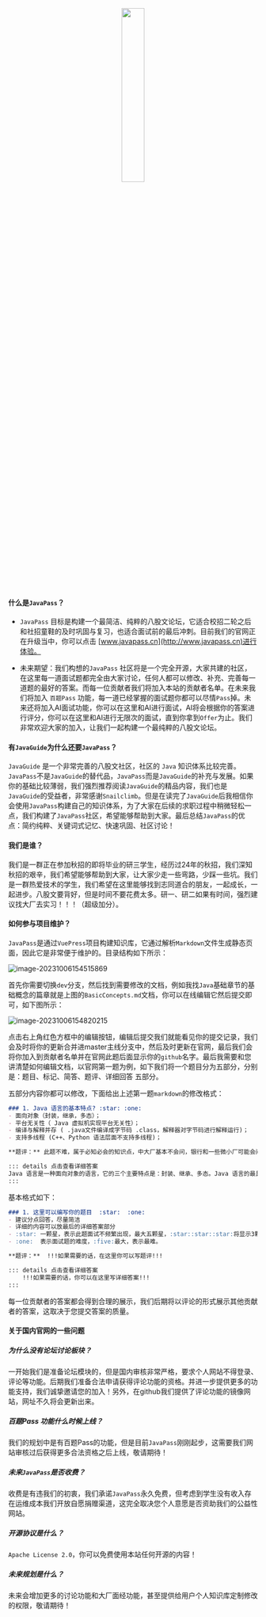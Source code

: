 <div align=center>
<img src=https://github.com/516396859/JavaPass/assets/43902436/510615c3-bdb4-4b15-9bb7-3bf48f39aae0 width=30% />
</div>

#### 什么是`JavaPass`？

+ `JavaPass` 目标是构建一个最简洁、纯粹的八股文论坛，它适合校招二轮之后和社招童鞋的及时巩固与复习，也适合面试前的最后冲刺。目前我们的官网正在升级当中，你可以点击 [www.javapass.cn](http://www.javapass.cn)进行体验。

+ 未来期望：我们构想的`JavaPass` 社区将是一个完全开源，大家共建的社区，在这里每一道面试题都完全由大家讨论，任何人都可以修改、补充、完善每一道题的最好的答案。而每一位贡献者我们将加入本站的贡献者名单。在未来我们将加入 `百题Pass` 功能，每一道已经掌握的面试题你都可以尽情`Pass`掉。未来还将加入AI面试功能，你可以在这里和AI进行面试，AI将会根据你的答案进行评分，你可以在这里和AI进行无限次的面试，直到你拿到`Offer`为止。我们非常欢迎大家的加入，让我们一起构建一个最纯粹的八股文论坛。

#### 有`JavaGuide`为什么还要`JavaPass`？

`JavaGuide` 是一个非常完善的八股文社区，社区的 `Java` 知识体系比较完善。`JavaPass`不是`JavaGuide`的替代品，`JavaPass`而是`JavaGuide`的补充与发展。如果你的基础比较薄弱，我们强烈推荐阅读`JavaGuide`的精品内容，我们也是`JavaGuide`的受益者，非常感谢`Snailclimb`。但是在读完了`JavaGuide`后我相信你会使用`JavaPass`构建自己的知识体系，为了大家在后续的求职过程中稍微轻松一点，我们构建了`JavaPass`社区，希望能够帮助到大家。最后总结`JavaPass`的优点：简约纯粹、关键词式记忆、快速巩固、社区讨论！

#### 我们是谁？

我们是一群正在参加秋招的即将毕业的研三学生，经历过24年的秋招，我们深知秋招的艰辛，我们希望能够帮助到大家，让大家少走一些弯路，少踩一些坑。我们是一群热爱技术的学生，我们希望在这里能够找到志同道合的朋友，一起成长，一起进步。八股文要背好，但是时间不要花费太多。研一、研二如果有时间，强烈建议找大厂去实习！！！（超级加分）。

####  如何参与项目维护？

`JavaPass`是通过`VuePress`项目构建知识库，它通过解析`Markdown`文件生成静态页面，因此它是非常便于维护的。目录结构如下所示：

![image-20231006154515869](https://github.com/516396859/JavaPass/assets/43902436/0a61cd4a-18ed-41ae-973a-aa8e5c8ab8a5)


首先你需要切换`dev`分支，然后找到需要修改的文档，例如我找`Java`基础章节的基础概念的篇章就是上图的`BasicConcepts.md`文档，你可以在线编辑它然后提交即可，如下图所示：

![image-20231006154820215](https://github.com/516396859/JavaPass/assets/43902436/05a23a96-e83c-4867-82fa-844996db8974)


点击右上角红色方框中的编辑按钮，编辑后提交我们就能看见你的提交记录，我们会及时将你的更新合并进master主线分支中，然后及时更新在官网，最后我们会将你加入到贡献者名单并在官网此题后面显示你的`github`名字。最后我需要和您讲清楚如何编辑文档，以官网第一题为例，如下我们将一个题目分为五部分，分别是：题目、标记、简答、题评、详细回答 五部分。



五部分内容你都可以修改，下面给出上述第一题`markdown`的修改格式：

```markdown
### 1. Java 语言的基本特点? :star: :one:
- 面向对象（封装，继承，多态）；
- 平台无关性（ Java 虚拟机实现平台无关性）；
- 编译与解释并存 ( .java文件编译成字节码 .class，解释器对字节码进行解释运行)；
- 支持多线程 (C++、Python 语法层面不支持多线程)；

**题评：** 此题不难，属于必知必会的知识点，中大厂基本不会问，银行和一些微小厂可能会问到。属于答出来了不加分，答不出来直接挂的题目。记忆关键词即可，然后按照自己的理解展开括号中的内容即可。可以自我发挥，但围绕这几个关键词展开即可，一定记住前面两个关键词，后两个尽量记住。

::: details 点击查看详细答案
Java 语言是一种面向对象的语言，它的三个主要特点是：封装、继承、多态。Java 语言的最具特色的地方就是它的平台无关性，也就是说，Java 语言编写的应用程序在不同的系统平台上都可以运行。Java 语言是一个编译与解释并存的语言，Java 语言编写的程序首先被编译成字节码，然后由 Java 解释器对字节码进行解释运行。Java 语言支持多线程，这对于实现高性能程序很重要。
:::
```

基本格式如下：

```markdown
### 1. 这里可以编写你的题目  :star:  :one:  
- 建议分点回答，尽量简洁
- 详细的内容可以放最后的详细答案部分
- :star: 一颗星，表示此题面试不频繁出现，最大五颗星，:star::star::star:将显示3颗星
- :one:  表示面试题的难度，:five:最大，表示最难。

**题评：**  !!!如果需要的话，在这里你可以写题评!!!

::: details 点击查看详细答案
    !!!如果需要的话，你可以在这里写详细答案!!!
:::
```

每一位贡献者的答案都会得到合理的展示，我们后期将以评论的形式展示其他贡献者的答案，这取决于您提交答案的质量。

#### 关于国内官网的一些问题

##### 为什么没有论坛讨论板块？

一开始我们是准备论坛模块的，但是国内审核非常严格，要求个人网站不得登录、评论等功能。后期我们准备合法申请获得评论功能的资格。并进一步提供更多的功能支持，我们诚挚邀请您的加入！另外，在github我们提供了评论功能的镜像网站，网址不久将会更新出来。

##### 百题Pass 功能什么时候上线？

我们的规划中是有百题Pass的功能，但是目前`JavaPass`刚刚起步，这需要我们网站审核过后获得更多合法资格之后上线，敬请期待！

##### 未来`JavaPass`是否收费？

收费是有违我们的初衷，我们承诺`JavaPass`永久免费，但考虑到学生没有收入存在运维成本我们开放自愿捐赠渠道，这完全取决您个人意愿是否资助我们的公益性网站。

##### 开源协议是什么？

`Apache License 2.0`，你可以免费使用本站任何开源的内容！

##### 未来规划是什么？

未来会增加更多的讨论功能和大厂面经功能，甚至提供给用户个人知识库定制修改的权限，敬请期待！
